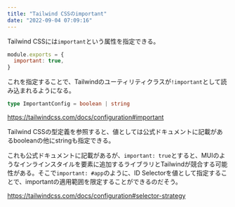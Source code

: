 ```yaml
---
title: "Tailwind CSSのimportant"
date: "2022-09-04 07:09:16"
---
```


Tailwind CSSには`important`という属性を指定できる。

```js:tailwind.config.js
module.exports = {
  important: true,
}
```

これを指定することで、Tailwindのユーティリティクラスが`!important`として読み込まれるようになる。

```ts
type ImportantConfig = boolean | string
```

https://tailwindcss.com/docs/configuration#important

Tailwind CSSの型定義を参照すると、値としては公式ドキュメントに記載があるbooleanの他にstringも指定できる。

これも公式ドキュメントに記載があるが、`important: true`とすると、MUIのようなインラインスタイルを要素に追加するライブラリとTailwindが競合する可能性がある。そこで`important: #app`のように、ID Selectorを値として指定することで、importantの適用範囲を限定することができるのだそう。

https://tailwindcss.com/docs/configuration#selector-strategy

